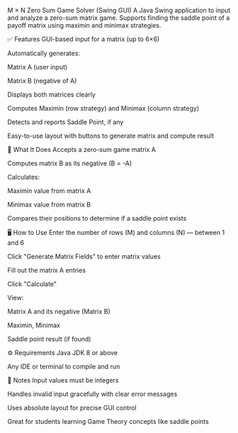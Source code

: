 M × N Zero Sum Game Solver (Swing GUI)
A Java Swing application to input and analyze a zero-sum matrix game. Supports finding the saddle point of a payoff matrix using maximin and minimax strategies.

✅ Features
GUI-based input for a matrix (up to 6×6)

Automatically generates:

Matrix A (user input)

Matrix B (negative of A)

Displays both matrices clearly

Computes Maximin (row strategy) and Minimax (column strategy)

Detects and reports Saddle Point, if any

Easy-to-use layout with buttons to generate matrix and compute result

🧠 What It Does
Accepts a zero-sum game matrix A

Computes matrix B as its negative (B = -A)

Calculates:

Maximin value from matrix A

Minimax value from matrix B

Compares their positions to determine if a saddle point exists

🖥️ How to Use
Enter the number of rows (M) and columns (N) — between 1 and 6

Click "Generate Matrix Fields" to enter matrix values

Fill out the matrix A entries

Click "Calculate"

View:

Matrix A and its negative (Matrix B)

Maximin, Minimax

Saddle point result (if found)

⚙️ Requirements
Java JDK 8 or above

Any IDE or terminal to compile and run

📌 Notes
Input values must be integers

Handles invalid input gracefully with clear error messages

Uses absolute layout for precise GUI control

Great for students learning Game Theory concepts like saddle points

